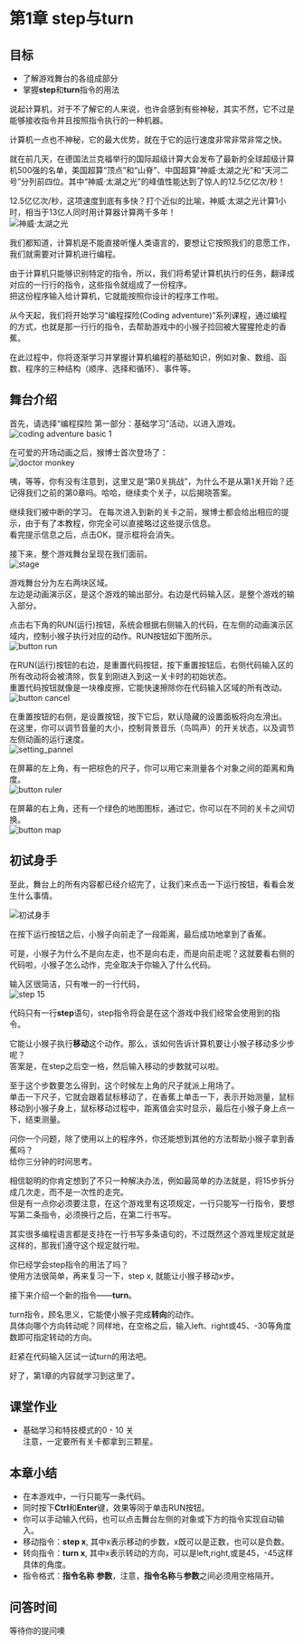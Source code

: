 # 第1章 step与turn
## 目标 ##
* 了解游戏舞台的各组成部分
* 掌握**step**和**turn**指令的用法

说起计算机，对于不了解它的人来说，也许会感到有些神秘，其实不然，它不过是能够接收指令并且按照指令执行的一种机器。<br>

计算机一点也不神秘，它的最大优势，就在于它的运行速度非常非常非常之快。<br>

就在前几天，在德国法兰克福举行的国际超级计算大会发布了最新的全球超级计算机500强的名单，美国超算“顶点”和“山脊”、中国超算“神威·太湖之光”和“天河二号”分列前四位。其中“神威·太湖之光”的峰值性能达到了惊人的12.5亿亿次/秒！

12.5亿亿次/秒，这项速度到底有多快？打个近似的比喻，神威·太湖之光计算1小时，相当于13亿人同时用计算器计算两千多年！<br>
![神威·太湖之光](https://github.com/icuic/cm/raw/master/image/1_step_turn/sunway.jpg "神威·太湖之光")

我们都知道，计算机是不能直接听懂人类语言的，要想让它按照我们的意愿工作，我们就需要对计算机进行编程。<br>

由于计算机只能够识别特定的指令，所以，我们将希望计算机执行的任务，翻译成对应的一行行的指令，这些指令就组成了一份程序。<br>
把这份程序输入给计算机，它就能按照你设计的程序工作啦。<br>

从今天起，我们将开始学习“编程探险(Coding adventure)”系列课程，通过编程的方式，也就是那一行行的指令，去帮助游戏中的小猴子捡回被大猩猩抢走的香蕉。<br>

在此过程中，你将逐渐学习并掌握计算机编程的基础知识，例如对象、数组、函数、程序的三种结构（顺序、选择和循环）、事件等。<br>

## 舞台介绍 ##
首先，请选择“编程探险 第一部分：基础学习”活动，以进入游戏。<br>
![coding adventure basic 1](https://github.com/icuic/cm/raw/master/image/0_need_to_know/course_coding_adventure_basic_1.png "编程探险 第一部分：基础学习")

在可爱的开场动画之后，猴博士首次登场了：<br>
![doctor monkey](https://github.com/icuic/cm/raw/master/image/1_step_turn/2019-06-19_21-15-01.png "猴博士")

咦，等等，你有没有注意到，这里又是“第0关挑战”，为什么不是从第1关开始？还记得我们之前的第0章吗。哈哈，继续卖个关子，以后揭晓答案。

继续我们被中断的学习。
在每次进入到新的关卡之前，猴博士都会给出相应的提示，由于有了本教程，你完全可以直接略过这些提示信息。<br>
看完提示信息之后，点击OK，提示框将会消失。<br>

接下来，整个游戏舞台呈现在我们面前。<br>
![stage](https://github.com/icuic/cm/raw/master/image/1_step_turn/stage.png "舞台")

游戏舞台分为左右两块区域。<br>
左边是动画演示区，是这个游戏的输出部分。右边是代码输入区，是整个游戏的输入部分。<br>

点击右下角的RUN(运行)按钮，系统会根据右侧输入的代码，在左侧的动画演示区域内，控制小猴子执行对应的动作。RUN按钮如下图所示。<br>
![button run](https://github.com/icuic/cm/raw/master/image/1_step_turn/button_run.png "运行按钮")

在RUN(运行)按钮的右边，是重置代码按钮，按下重置按钮后，右侧代码输入区的所有改动将会被清除，恢复到刚进入到这一关卡时的初始状态。<br>
重置代码按钮就像是一块橡皮擦，它能快速擦除你在代码输入区域的所有改动。<br>
![button cancel](https://github.com/icuic/cm/raw/master/image/1_step_turn/button_cancel.png "重置代码按钮")

在重置按钮的右侧，是设置按钮，按下它后，默认隐藏的设置面板将向左滑出。<br>
在这里，你可以调节音量的大小，控制背景音乐（鸟鸣声）的开关状态，以及调节左侧动画的运行速度。<br>
![setting_pannel](https://github.com/icuic/cm/raw/master/image/1_step_turn/setting_panel.png "设置面板")

在屏幕的左上角，有一把棕色的尺子，你可以用它来测量各个对象之间的距离和角度。<br>
![button ruler](https://github.com/icuic/cm/raw/master/image/1_step_turn/button_ruler.png "米尺")

在屏幕的右上角，还有一个绿色的地图图标，通过它，你可以在不同的关卡之间切换。<br>
![button map](https://github.com/icuic/cm/raw/master/image/1_step_turn/btn_map.png "切换关卡")

## 初试身手 ##
至此，舞台上的所有内容都已经介绍完了，让我们来点击一下运行按钮，看看会发生什么事情。<br>

![初试身手](https://github.com/icuic/cm/raw/master/image/1_step_turn/first_experience.gif "初试身手")

在按下运行按钮之后，小猴子向前走了一段距离，最后成功地拿到了香蕉。<br>

可是，小猴子为什么不是向左走，也不是向右走，而是向前走呢？这就要看右侧的代码啦，小猴子怎么动作，完全取决于你输入了什么代码。<br>

输入区很简洁，只有唯一的一行代码，<br>
![step 15](https://github.com/icuic/cm/raw/master/image/1_step_turn/step_15.png "编程第一步")

代码只有一行**step**语句，step指令将会是在这个游戏中我们经常会使用到的指令。<br>

它能让小猴子执行**移动**这个动作。那么，该如何告诉计算机要让小猴子移动多少步呢？<br>
答案是，在step之后空一格，然后输入移动的步数就可以啦。<br>

至于这个步数要怎么得到，这个时候左上角的尺子就派上用场了。<br>
单击一下尺子，它就会跟着鼠标移动了，在香蕉上单击一下，表示开始测量，鼠标移动到小猴子身上，鼠标移动过程中，距离值会实时显示，最后在小猴子身上点一下，结束测量。<br>

问你一个问题，除了使用以上的程序外，你还能想到其他的方法帮助小猴子拿到香蕉吗？<br>
给你三分钟的时间思考。<br>

相信聪明的你肯定想到了不只一种解决办法，例如最简单的办法就是，将15步拆分成几次走，而不是一次性的走完。<br>
但是有一点你必须要注意，在这个游戏里有这项规定，一行只能写一行指令，要想写第二条指令，必须换行之后，在第二行书写。<br>

其实很多编程语言都是支持在一行书写多条语句的，不过既然这个游戏里规定就是这样的，那我们遵守这个规定就行啦。<br>

你已经学会step指令的用法了吗？<br>
使用方法很简单，再来复习一下，step x, 就能让小猴子移动x步。

接下来介绍一个新的指令——**turn**。<br>

turn指令，顾名思义，它能使小猴子完成**转向**的动作。<br>
具体向哪个方向转动呢？同样地，在空格之后，输入left、right或45、-30等角度数即可指定转动的方向。<br>

赶紧在代码输入区试一试turn的用法吧。

好了，第1章的内容就学习到这里了。

## 课堂作业 ##
* 基础学习和特技模式的0 - 10 关<br>
注意，一定要所有关卡都拿到三颗星。

## 本章小结 ##
* 在本游戏中，一行只能写一条代码。
* 同时按下**Ctrl**和**Enter**键，效果等同于单击RUN按钮。
* 你可以手动输入代码，也可以点击舞台左侧的对象或下方的指令实现自动输入。
* 移动指令：**step x**, 其中x表示移动的步数，x既可以是正数，也可以是负数。
* 转向指令：**turn x**, 其中x表示转动的方向，可以是left,right,或是45，-45这样具体的角度。
* 指令格式：**指令名称** **参数**，注意，**指令名称**与**参数**之间必须用空格隔开。

## 问答时间 ##
等待你的提问噢
